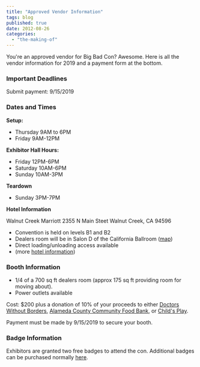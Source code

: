 ```yaml
---
title: "Approved Vendor Information"
tags: blog
published: true
date: 2012-08-26
categories: 
  - "the-making-of"
---
```


You're an approved vendor for Big Bad Con? Awesome. Here is all the vendor information for 2019 and a payment form at the bottom.

### Important Deadlines

Submit payment: 9/15/2019

### Dates and Times

**Setup:**

- Thursday 9AM to 6PM
- Friday 9AM-12PM

**Exhibitor Hall Hours:**

- Friday 12PM-6PM
- Saturday 10AM-6PM
- Sunday 10AM-3PM

**Teardown**

- Sunday 3PM-7PM

**Hotel Information**

Walnut Creek Marriott 2355 N Main Steet Walnut Creek, CA 94596

- Convention is held on levels B1 and B2
- Dealers room will be in Salon D of the California Ballroom ([map](/images/Floor-Plan-Master.jpg))
- Direct loading/unloading access available
- (more [hotel information](https://www.bigbadcon.com/hotel/))

### Booth Information

- 1/4 of a 700 sq ft dealers room (approx 175 sq ft providing room for moving about).
- Power outlets available

Cost: $200 plus a donation of 10% of your proceeds to either [Doctors Without Borders](https://www.doctorswithoutborders.org/), [Alameda County Community Food Bank](http://www.accfb.org/), or [Child's Play](http://www.childsplaycharity.org/).

Payment must be made by 9/15/2019 to secure your booth.

### Badge Information

Exhibitors are granted two free badges to attend the con. Additional badges can be purchased normally [here](https://www.bigbadcon.com/sign-up/).

